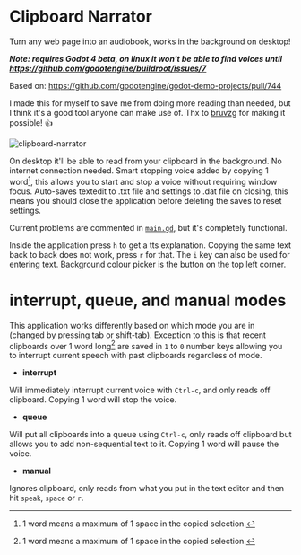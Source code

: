 # Clipboard Narrator
Turn any web page into an audiobook, works in the background on desktop!

***Note: requires Godot 4 beta, on linux it won't be able to find voices until https://github.com/godotengine/buildroot/issues/7***

Based on: https://github.com/godotengine/godot-demo-projects/pull/744

I made this for myself to save me from doing more reading than needed, but I think it's a good tool anyone can make use of. Thx to [bruvzg](https://github.com/bruvzg) for making it possible! :+1:

![clipboard-narrator](https://user-images.githubusercontent.com/19632758/210650475-b0b2d8f7-2791-43cc-88cf-d7060cb74884.png)

On desktop it'll be able to read from your clipboard in the background. No internet connection needed. Smart stopping voice added by copying 1 word[^1], this allows you to start and stop a voice without requiring window focus. Auto-saves textedit to .txt file and settings to .dat file on closing, this means you should close the application before deleting the saves to reset settings.

Current problems are commented in [`main.gd`](main.gd#L15), but it's completely functional.

Inside the application press `h` to get a tts explanation. Copying the same text back to back does not work, press `r` for that. The `i` key can also be used for entering text. Background colour picker is the button on the top left corner.

# interrupt, queue, and manual modes
This application works differently based on which mode you are in (changed by pressing tab or shift-tab). Exception to this is that recent clipboards over 1 word long[^1] are saved in `1` to `0` number keys allowing you to interrupt current speech with past clipboards regardless of mode.

- **interrupt**

Will immediately interrupt current voice with `Ctrl-c`, and only reads off clipboard. Copying 1 word will stop the voice.

- **queue**

Will put all clipboards into a queue using `Ctrl-c`, only reads off clipboard but allows you to add non-sequential text to it. Copying 1 word will pause the voice.

- **manual**

Ignores clipboard, only reads from what you put in the text editor and then hit `speak`, `space` or `r`.

[^1]:1 word means a maximum of 1 space in the copied selection.
